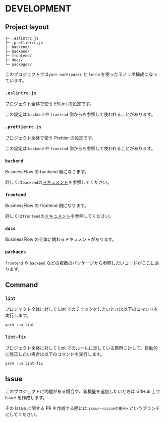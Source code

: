 # DEVELOPMENT

## Project layout

```
├─ .eslintrc.js
├─ .prettierrc.js
├─ backend/
├─ backend/
├─ frontend/
├─ docs/
└─ packages/
```

このプロジェクトでは`yarn workspaces` と `lerna` を使ったモノリポ構成になっています。

### `.eslintrc.js`

プロジェクト全体で使う ESLint の設定です。

この設定は `backend` や `frontend` 側からも参照して使われることがあります。

### `.prettierrc.js`

プロジェクト全体で使う Prettier の設定です。

この設定は `backend` や `frontend` 側からも参照して使われることがあります。

### `backend`

BusinessFlow の backend 側になります。

詳しくは`backend`の[ドキュメント](../backend/README.md)を参照してください。

### `frontend`

BusinessFlow の frontend 側になります。

詳しくは`frontend`の[ドキュメント](../frontend/README.md)を参照してください。

### `docs`

BusinessFlow の全体に関わるドキュメントがあります。

### `packages`

`frontend` や `backend` などの複数のパッケージから参照したいコードがここにあります。

## Command

### `lint`

プロジェクト全体に対して Lint でのチェックをしたいときは以下のコマンドを実行します。

```bash
yarn run lint
```

### `lint-fix`

プロジェクト全体に対して Lint でのルールに反している箇所に対して、自動的に修正したい場合は以下のコマンドを実行します。

```bash
yarn run lint-fix
```

## Issue

このプロジェクトに問題がある場合や、新機能を追加したいときは GitHub 上で Issue を作成します。

その Issue に関する PR を作成する際には `issue-<issueの番号>` というブランチにしてください。

